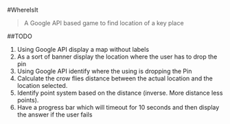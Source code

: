 #WhereIsIt
>A Google API based game to find location of a key place

##TODO
1. Using Google API display a map without labels
2. As a sort of banner display the location where the user has to drop the pin
3. Using Google API identify where the using is dropping the Pin
4. Calculate the crow flies distance between the actual location and the location selected. 
5. Identify point system based on the distance (inverse. More distance less points).
6. Have a progress bar which will timeout for 10 seconds and then display the answer if the user fails

